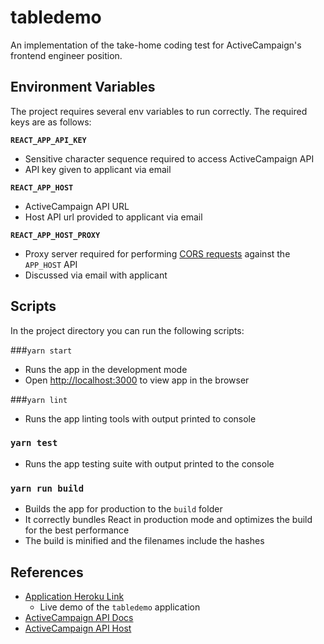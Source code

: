 # tabledemo

An implementation of the take-home coding test for ActiveCampaign's frontend engineer position.

## Environment Variables

The project requires several env variables to run correctly. The required keys are as follows:

**`REACT_APP_API_KEY`**
* Sensitive character sequence required to access ActiveCampaign API
* API key given to applicant via email
  
**`REACT_APP_HOST`**
* ActiveCampaign API URL
* Host API url provided to applicant via email

**`REACT_APP_HOST_PROXY`**
* Proxy server required for performing [CORS requests](https://developer.mozilla.org/en-US/docs/Web/HTTP/CORS) against the `APP_HOST` API
* Discussed via email with applicant

## Scripts

In the project directory you can run the following scripts:

###`yarn start`

* Runs the app in the development mode
* Open [http://localhost:3000](http://localhost:3000) to view app in the browser

###`yarn lint`

* Runs the app linting tools with output printed to console

### `yarn test`

* Runs the app testing suite with output printed to the console

### `yarn run build`

* Builds the app for production to the `build` folder
* It correctly bundles React in production mode and optimizes the build for the best performance
* The build is minified and the filenames include the hashes

## References

* [Application Heroku Link](https://dw-demotable.herokuapp.com/)
  * Live demo of the `tabledemo` application
* [ActiveCampaign API Docs](https://developers.activecampaign.com/reference)
* [ActiveCampaign API Host](https://lamppoststudios.activehosted.com)
